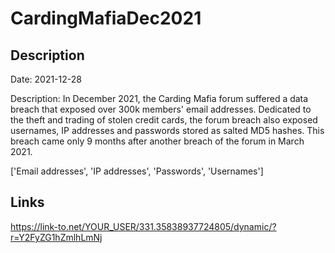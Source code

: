 # CardingMafiaDec2021

## Description

Date: 2021-12-28

Description:
In December 2021, the Carding Mafia forum suffered a data breach that exposed over 300k members' email addresses. Dedicated to the theft and trading of stolen credit cards, the forum breach also exposed usernames, IP addresses and passwords stored as salted MD5 hashes. This breach came only 9 months after another breach of the forum in March 2021.


['Email addresses', 'IP addresses', 'Passwords', 'Usernames']

## Links

https://link-to.net/YOUR_USER/331.35838937724805/dynamic/?r=Y2FyZG1hZmlhLmNj